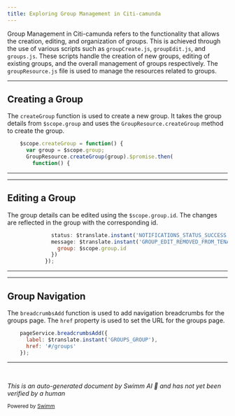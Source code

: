 ```yaml
---
title: Exploring Group Management in Citi-camunda
---
```

Group Management in Citi-camunda refers to the functionality that allows the creation, editing, and organization of groups. This is achieved through the use of various scripts such as `groupCreate.js`, `groupEdit.js`, and `groups.js`. These scripts handle the creation of new groups, editing of existing groups, and the overall management of groups respectively. The `groupResource.js` file is used to manage the resources related to groups.

<SwmSnippet path="/webapps/frontend/ui/admin/client/scripts/pages/groupCreate.js" line="61">

---

## Creating a Group

The `createGroup` function is used to create a new group. It takes the group details from `$scope.group` and uses the `GroupResource.createGroup` method to create the group.

```javascript
    $scope.createGroup = function() {
      var group = $scope.group;
      GroupResource.createGroup(group).$promise.then(
        function() {
```

---

</SwmSnippet>

<SwmSnippet path="/webapps/frontend/ui/admin/client/scripts/pages/groupEdit.js" line="265">

---

## Editing a Group

The group details can be edited using the `$scope.group.id`. The changes are reflected in the group with the corresponding id.

```javascript
              status: $translate.instant('NOTIFICATIONS_STATUS_SUCCESS'),
              message: $translate.instant('GROUP_EDIT_REMOVED_FROM_TENANT', {
                group: $scope.group.id
              })
            });
```

---

</SwmSnippet>

<SwmSnippet path="/webapps/frontend/ui/admin/client/scripts/pages/groups.js" line="107">

---

## Group Navigation

The `breadcrumbsAdd` function is used to add navigation breadcrumbs for the groups page. The `href` property is used to set the URL for the groups page.

```javascript
    pageService.breadcrumbsAdd({
      label: $translate.instant('GROUPS_GROUP'),
      href: '#/groups'
    });
```

---

</SwmSnippet>

&nbsp;

*This is an auto-generated document by Swimm AI 🌊 and has not yet been verified by a human*

<SwmMeta version="3.0.0" repo-id="Z2l0aHViJTNBJTNBQ2l0aS1jYW11bmRhJTNBJTNBZ2lsYWRuYXZvdA==" repo-name="Citi-camunda" doc-type="overview"><sup>Powered by [Swimm](/)</sup></SwmMeta>
